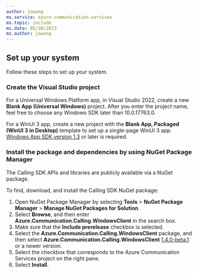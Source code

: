 ```yaml
---
author: jowang
ms.service: azure-communication-services
ms.topic: include
ms.date: 05/30/2023
ms.author: jowang
---
```

## Set up your system

Follow these steps to set up your system.

### Create the Visual Studio project

For a Universal Windows Platform app, in Visual Studio 2022, create a new **Blank App (Universal Windows)** project. After you enter the project name, feel free to choose any Windows SDK later than 10.0.17763.0.

For a WinUI 3 app, create a new project with the **Blank App, Packaged (WinUI 3 in Desktop)** template to set up a single-page WinUI 3 app. [Windows App SDK version 1.3](/windows/apps/windows-app-sdk/stable-channel#version-13) or later is required.

### Install the package and dependencies by using NuGet Package Manager

The Calling SDK APIs and libraries are publicly available via a NuGet package.

To find, download, and install the Calling SDK NuGet package:

1. Open NuGet Package Manager by selecting **Tools** > **NuGet Package Manager** > **Manage NuGet Packages for Solution**.
1. Select **Browse**, and then enter **Azure.Communication.Calling.WindowsClient** in the search box.
1. Make sure that the **Include prerelease** checkbox is selected.
1. Select the **Azure.Communication.Calling.WindowsClient** package, and then select **Azure.Communication.Calling.WindowsClient** [1.4.0-beta.1](https://www.nuget.org/packages/Azure.Communication.Calling.WindowsClient/1.4.0-beta.1) or a newer version.
1. Select the checkbox that corresponds to the Azure Communication Services project on the right pane.
1. Select **Install**.
